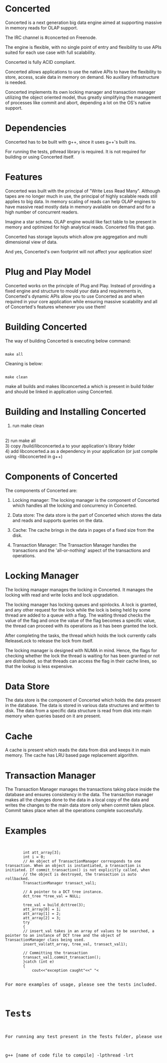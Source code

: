 Concerted
=========


Concerted is a next generation big data engine aimed at supporting massive in memory reads for OLAP support.

The IRC channel is #concerted on Freenode.

The engine is flexible, with no single point of entry and flexibility to use APIs suited for each use case with full scalability.

Concerted is fully ACID compliant.

Concerted allows applications to use the native APIs to have the flexibility to store, access, scale data in memory on demand. No auxillary infrastructure is needed.

Concerted implements its own locking manager and transaction manager utilizing the object oriented model, thus greatly simplifying the management of processes like commit and abort, depending a lot on the OS's native support.


Dependencies
============

Concerted has to be built with g++, since it uses g++'s built ins.

For running the tests, pthread library is required. It is not required for building or using Concerted itself.

Features
=====================

Concerted was built with the principal of "Write Less Read Many". Although tapes are no longer much in use, the principal of highly scalable reads still applies to big data. In memory scaling of reads can help OLAP engines to have massive read mostly data in memory available on demand and for a high number of concurrent readers.

Imagine a star schema. OLAP engine would like fact table to be present in memory and optimized for high analytical reads. Concerted fills that gap.

Concerted has storage layouts which allow pre aggregation and multi dimensional view of data.

And yes, Concerted's own footprint will not affect your application size!


Plug and Play Model
================================================

Concerted works on the principle of Plug and Play. Instead of providing a fixed engine and structure to mould your data and requirements in, Concerted's dynamic APIs allow you to use Concerted as and when required in your core application while ensuring massive scalability and all of Concerted's features whenever you use them!

Building Concerted
================================================

The way of building Concerted is executing below command:

<pre><code>
make all
</pre></code>

Cleaning is below:

<pre><code>
make clean
</pre></code>

make all builds and makes libconcerted.a which is present in build folder and should be linked in application using Concerted.

<h1> Building and Installing Concerted </h1>

1) run make clean
<br>
2) run make all
<br>
3) copy /build/libconcerted.a to your application's library folder
<br>
4) add libconcerted.a as a dependency in your application (or just compile using -llibconcerted in g++)


Components of Concerted
=======================

The components of Concerted are:


1) Locking manager: The locking manager is the component of Concerted which handles all the locking and concurrency in Concerted.

2) Data store: The data store is the part of Concerted which stores the data and reads and supports queries on the data.

3) Cache: The cache brings in the data in pages of a fixed size from the disk.

4) Transaction Manager: The Transaction Manager handles the transactions and the 'all-or-nothing' aspect of the transactions and operations.



Locking Manager
==============

The locking manager manages the locking in Concerted. It manages the locking with read and write locks and lock upgradation.

The locking manager has locking queues and spinlocks. A lock is granted, and any other request for the lock while the lock is being held by some thread are added to a queue with a flag. The waiting thread checks the value of the flag and once the value of the flag becomes a specific value, the thread can proceed with its operations as it has been granted the lock.

After completing the tasks, the thread which holds the lock currently calls ReleaseLock to release the lock from itself.

The locking manager is designed with NUMA in mind. Hence, the flags for checking whether the lock the thread is waiting for has been granted or not are distributed, so that threads can access the flag in their cache lines, so that the lookup is less expensive.


Data Store
==========

The data store is the component of Concerted which holds the data present in the database. The data is stored in various data structures and written to disk. The data from a specific data structure is read from disk into main memory when queries based on it are present.



Cache
=====

A cache is present which reads the data from disk and keeps it in main memory. The cache has LRU based page replacement algorithm.


Transaction Manager
===================

The Transaction Manager manages the transactions taking place inside the database and ensures consistency in the data. The transaction manager makes all the changes done to the data in a local copy of the data and writes the changes to the main data store only when commit takes place. Commit takes place when all the operations complete successfully.

Examples
========

<pre><code> 

		int att_array[3];
		int i = 0;
		// An object of TransactionManager corresponds to one transaction. When an object is instantiated, a transaction is initiated. If commit_transaction() is not explicitly called, when
		// the object is destroyed, the transaction is auto rollbacked.
		TransactionManager transact_val1;

		// A pointer to a DCT tree instance.
		dct_tree *tree_val = NULL;

		tree_val = build_dcttree(3);
		att_array[0] = 1;
		att_array[1] = 2;
		att_array[2] = 3;
		try
		{
		// insert_val takes in an array of values to be searched, a pointer to an instance of DCT tree and the object of TransactionManager class being used.
		insert_val(att_array, tree_val, transact_val1);

		// Committing the transaction
		transact_val1.commit_transaction();
		}catch (int e)
		{
			cout<<"exception caught"<<" "<<e<<endl;
			return 1;
		}

		if (search_val(att_array, tree_val))
		{
			cout<<"All values found"<<endl;
		}
		else
		{
			cout<<"All values not found"<<endl;
		}
</pre></code>

For more examples of usage, please see the tests included.

Tests
=====

For running any test present in the Tests folder, please use:

g++ [name of code file to compile] -lpthread -lrt


